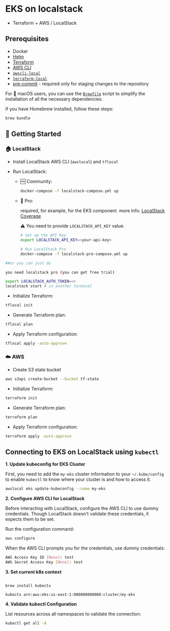 # EKS on localstack

- Terraform + AWS / LocalStack

## Prerequisites

* Docker
* [Helm](https://helm.sh/docs/intro/install/)
* [Terraform](https://developer.hashicorp.com/terraform/tutorials/aws-get-started/install-cli)
* [AWS CLI](https://docs.aws.amazon.com/cli/latest/userguide/getting-started-install.html)
* [`awscli-local`](https://github.com/localstack/awscli-local)
* [`terraform-local`](https://github.com/localstack/terraform-local)
* [pre-commit](https://github.com/pre-commit/pre-commit-hooks) - required only for staging changes to the repository

For :apple: macOS users, you can use the [`Brewfile`](Brewfile) script to simplify the installation of all the
necessary dependencies.

If you have Homebrew installed, follow these steps:

```bash
brew bundle
```

## :rocket: Getting Started

### :house: LocalStack

* Install LocalStack AWS CLI (`awslocal`) and `tflocal`

* Run LocalStack:

    * :free: Community:

      ```bash
      docker-compose -f localstack-compose.yml up
      ```

    * :money_with_wings: Pro:

      required, for example, for the EKS component. more
      info: [LocalStack Coverage](https://docs.localstack.cloud/references/coverage/)

      :warning: You need to provide `LOCALSTACK_API_KEY` value.

      ```bash
      # Set up the API Key
      export LOCALSTACK_API_KEY=<your-api-key>

      # Run LocalStack Pro
      docker-compose -f localstack-pro-compose.yml up
      ```
```bash
##or you can just do 

you need localstack pro (you can get free trial)

export LOCALSTACK_AUTH_TOKEN=<>
localstack start # in another terminal
```

* Initialize Terraform:

```bash
tflocal init
```

* Generate Terraform plan:

```bash
tflocal plan
```

* Apply Terraform configuration:

```bash
tflocal apply -auto-approve
```

### :cloud: AWS

* Create S3 state bucket

```bash
aws s3api create-bucket --bucket tf-state
```

* Initialize Terraform:

```bash
terraform init
```

* Generate Terraform plan:

```bash
terraform plan
```

* Apply Terraform configuration:

```bash
terraform apply -auto-approve
```

## Connecting to EKS on LocalStack using `kubectl`

**1. Update kubeconfig for EKS Cluster**

First, you need to add the `my-eks` cluster information to your `~/.kube/config` to enable `kubectl` to know where your
cluster is and how to access it.

```bash
awslocal eks update-kubeconfig --name my-eks
```

**2. Configure AWS CLI for LocalStack**

Before interacting with LocalStack, configure the AWS CLI to use dummy credentials.
Though LocalStack doesn't validate these credentials, it expects them to be set.

Run the configuration command:

```bash
aws configure
```

When the AWS CLI prompts you for the credentials, use dummy credentials:

```bash
AWS Access Key ID [None]: test
AWS Secret Access Key [None]: test
```

**3. Set current k8s context**

```

brew install kubectx

kubectx arn:aws:eks:us-east-1:000000000000:cluster/my-eks
```

**4. Validate kubectl Configuration**

List resources across all namespaces to validate the connection:

```bash
kubectl get all -A
```
